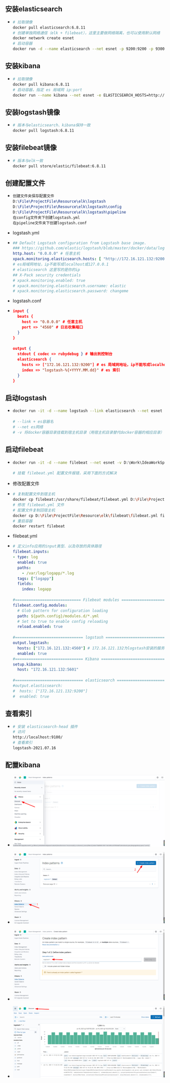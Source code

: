 ## 安装elasticsearch

* ```bash
  # 拉取镜像
  docker pull elasticsearch:6.8.11
  # 创建单独网络通信（elk + filebeat），这里主要做网络隔离，也可以使用默认网络
  docker network create esnet
  # 启动容器
  docker run -d --name elasticsearch --net esnet -p 9200:9200 -p 9300:9300 -e "discovery.type=single-node" elasticsearch:6.8.11
  ```

## 安装kibana

* ```bash
  # 拉取镜像
  docker pull kibana:6.8.11
  # 启动容器，指定 es 局域网 ip:port
  docker run --name kibana --net esnet -e ELASTICSEARCH_HOSTS=http://172.16.121.132:9200 -p 5601:5601 -d kibana:6.8.11
  ```

## 安装logstash镜像

* ```bash
  # 版本与elasticsearch、kibana保持一致
  docker pull logstash:6.8.11
  ```

## 安装filebeat镜像

* ```bash
  # 版本与elk一致
  docker pull store/elastic/filebeat:6.8.11
  ```

## 创建配置文件

* ```tex
  创建文件夹保存配置文件
  D:\File\ProjectFile\Resource\elk\logstash
  D:\File\ProjectFile\Resource\elk\logstash\config
  D:\File\ProjectFile\Resource\elk\logstash\pipeline
  在config文件夹下创建logstash.yml
  在pipeline文件夹下创建logstash.conf
  ```

* logstash.yml

* ```yaml
  ## Default Logstash configuration from Logstash base image.
  ### https://github.com/elastic/logstash/blob/master/docker/data/logstash/config/logstash-full.yml
  http.host: "0.0.0.0" # 任意主机
  xpack.monitoring.elasticsearch.hosts: [ "http://172.16.121.132:9200" ] 
  # es局域网地址，ip不能写成localhost或127.0.0.1
  # elasticsearch 这里写的是你的ip
  ## X-Pack security credentials
  # xpack.monitoring.enabled: true
  # xpack.monitoring.elasticsearch.username: elastic
  # xpack.monitoring.elasticsearch.password: changeme
  ```

* logstash.conf

* ```json
  input {
    beats {
      host => "0.0.0.0" # 任意主机
      port => "4560" # 日志收集端口
    }
  }
  
  output {
    stdout { codec => rubydebug } # 输出到控制台
    elasticsearch {
      hosts => ["172.16.121.132:9200"] # es 局域网地址，ip不能写成localhost或127.0.0.1
      index => "logstash-%{+YYYY.MM.dd}" # es 索引
    }
  }
  ```

## 启动logstash

* ```bash
  docker run -it -d --name logstash --link elasticsearch --net esnet -v D:\File\ProjectFile\Resource\elk\logstash\pipeline:/usr/share/logstash/pipeline -v D:\File\ProjectFile\Resource\elk\logstash\config\logstash.yml:/usr/share/logstash/config/logstash.yml -p 4560:4560 logstash:6.8.11
  
  # --link + es容器名
  # --net es网络
  # -v 将docker容器目录挂载到宿主机目录（用宿主机目录替代docker容器的相应目录）
  ```

## 启动filebeat

* ```bash
  docker run -it -d --name filebeat --net esnet -v D:\Work\IdeaWorkSpace\learn\fearless-admin\log:/var/log/logapp store/elastic/filebeat:6.8.11
  
  # 挂载 filebeat.yml 配置文件报错，采用下面的方式解决
  ```

* 修改配置文件

* ```bash
  # 复制配置文件到宿主机
  docker cp filebeat:/usr/share/filebeat/filebeat.yml D:\File\ProjectFile\Resource\elk\filebeat
  # 修改 filebeat.yml 文件
  # 配置文件复制回宿主机
  docker cp D:\File\ProjectFile\Resource\elk\filebeat\filebeat.yml filebeat:/usr/share/filebeat/filebeat.yml
  # 重启容器
  docker restart filebeat
  ```

* filebeat.yml

* ```yaml
  # 定义info应用的input类型、以及存放的具体路径
  filebeat.inputs:
  - type: log
    enabled: true
    paths:
      - /var/log/logapp/*.log
    tags: ["logapp"]
    fields:
      index: logapp
  
  #============================= Filebeat modules ==============================
  filebeat.config.modules:
    # Glob pattern for configuration loading
    path: ${path.config}/modules.d/*.yml
    # Set to true to enable config reloading
    reload.enabled: true
  
  #============================== logstash =====================================  
  output.logstash:
    hosts: ["172.16.121.132:4560"] # 172.16.121.132为logstash安装的服务器ip
    enabled: true
  #============================== Kibana =======================================
  setup.kibana:
    host: "172.16.121.132:5601"
  
  #============================== elasticsearch ================================
  #output.elasticsearch:
  #  hosts: ["172.16.121.132:9200"]
  #  enabled: true
  ```

## 查看索引

* ```bash
  # 安装 elasticsearch-head 插件
  # 访问
  http://localhost:9100/
  # 查看索引
  logstash-2021.07.16
  ```

## 配置kibana

* ![image-20210716151934190](../../file/image/docker-es-logstash/image-20210716151934190.png)
* ![image-20210716152025025](../../file/image/docker-es-logstash/image-20210716152025025.png)

* ![image-20210716152119351](../../file/image/docker-es-logstash/image-20210716152119351.png)

* ![image-20210716152323912](../../file/image/docker-es-logstash/image-20210716152323912.png)